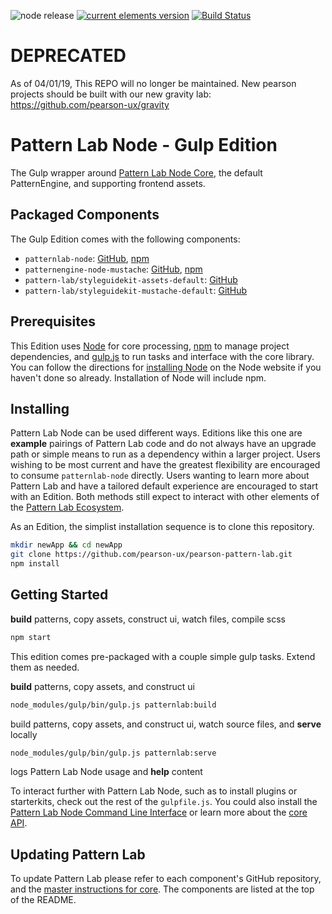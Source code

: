 ![node release](https://img.shields.io/badge/Node-%3C%3D%209.3.1-green.svg)
[![current elements version](https://img.shields.io/badge/elements--sdk-unstable--2.0--GLP-orange.svg)](https://github.com/Pearson-Higher-Ed/elements-sdk.git#unstable-2.0-GLP)
[![Build Status](https://travis-ci.com/pearson-ux/pearson-pattern-lab.svg?token=yRiZW31ciCX2AwmRD34E&branch=master)](https://travis-ci.com/pearson-ux/pearson-pattern-lab)

# DEPRECATED
As of 04/01/19, This REPO will no longer be maintained.  New pearson projects should be built with our new gravity lab:
https://github.com/pearson-ux/gravity

# Pattern Lab Node - Gulp Edition

The Gulp wrapper around [Pattern Lab Node Core](https://github.com/pattern-lab/patternlab-node), the default PatternEngine, and supporting frontend assets.

## Packaged Components
The Gulp Edition comes with the following components:

* `patternlab-node`: [GitHub](https://github.com/pattern-lab/patternlab-node), [npm](https://www.npmjs.com/package/patternlab-node)
* `patternengine-node-mustache`: [GitHub](https://github.com/pattern-lab/patternengine-node-mustache), [npm](https://www.npmjs.com/package/patternengine-node-mustache)
* `pattern-lab/styleguidekit-assets-default`: [GitHub](https://github.com/pattern-lab/styleguidekit-assets-default)
* `pattern-lab/styleguidekit-mustache-default`: [GitHub](https://github.com/pattern-lab/styleguidekit-mustache-default)

## Prerequisites

This Edition uses [Node](https://nodejs.org) for core processing, [npm](https://www.npmjs.com/) to manage project dependencies, and [gulp.js](http://gulpjs.com/) to run tasks and interface with the core library. You can follow the directions for [installing Node](https://nodejs.org/en/download/) on the Node website if you haven't done so already. Installation of Node will include npm.

## Installing

Pattern Lab Node can be used different ways. Editions like this one are **example** pairings of Pattern Lab code and do not always have an upgrade path or simple means to run as a dependency within a larger project. Users wishing to be most current and have the greatest flexibility are encouraged to consume `patternlab-node` directly. Users wanting to learn more about Pattern Lab and have a tailored default experience are encouraged to start with an Edition. Both methods still expect to interact with other elements of the [Pattern Lab Ecosystem](https://github.com/pattern-lab/patternlab-node#ecosystem).

As an Edition, the simplist installation sequence is to clone this repository.

``` bash
mkdir newApp && cd newApp
git clone https://github.com/pearson-ux/pearson-pattern-lab.git
npm install
```

## Getting Started

**build** patterns, copy assets, construct ui, watch files, compile scss

``` bash
npm start
```

This edition comes pre-packaged with a couple simple gulp tasks. Extend them as needed.

**build** patterns, copy assets, and construct ui

``` bash
node_modules/gulp/bin/gulp.js patternlab:build
```

build patterns, copy assets, and construct ui, watch source files, and **serve** locally

``` bash
node_modules/gulp/bin/gulp.js patternlab:serve
```

logs Pattern Lab Node usage and **help** content

To interact further with Pattern Lab Node, such as to install plugins or starterkits, check out the rest of the `gulpfile.js`. You could also install the [Pattern Lab Node Command Line Interface](https://github.com/pattern-lab/patternlab-node-cli) or learn more about the [core API](https://github.com/pattern-lab/patternlab-node#usage).

## Updating Pattern Lab

To update Pattern Lab please refer to each component's GitHub repository, and the [master instructions for core](https://github.com/pattern-lab/patternlab-node/wiki/Upgrading). The components are listed at the top of the README.
